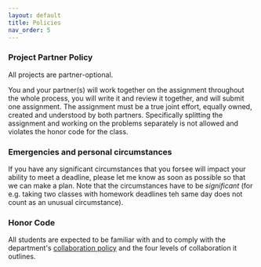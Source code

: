 ```yaml
---
layout: default 
title: Policies 
nav_order: 5
---
```



### Project Partner Policy

All projects are partner-optional. 

You and your partner(s) will work together on the assignment throughout the whole process, you will write it and review it together, and will submit one assignment. The assignment must be a true joint effort, equally owned, created and understood by both partners. Specifically splitting the assignment and working on the problems separately is not allowed and violates the honor code for the class.



### Emergencies and personal circumstances

If you have any significant circumstances that you forsee will impact your ability to meet a deadline, please let me know as soon as possible so that we can make a plan. Note that the circumstances have to be _significant_ (for e.g. taking two classes with homework deadlines teh same day does not count as an unusual circumstance). 


### Honor Code 

All students are expected to be familiar with and to comply with the department's [collaboration policy](https://turing.bowdoin.edu/dept/collab.php)  and the four levels of collaboration it outlines. 

